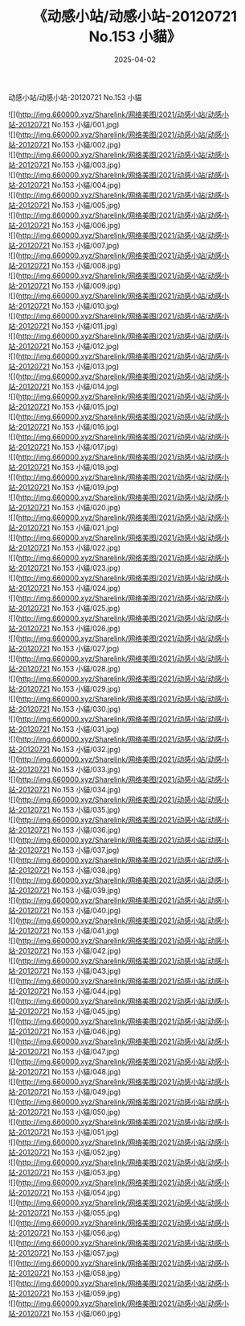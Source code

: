 ﻿---
layout: post
title:  《动感小站/动感小站-20120721 No.153 小貓》
date:   2025-04-02
img: http://img.660000.xyz/Sharelink/网络美图/2021/动感小站/动感小站-20120721 No.153 小貓/000.jpg
categories: [美女, 清纯, 唯美]
---

动感小站/动感小站-20120721 No.153 小貓

 ![](http://img.660000.xyz/Sharelink/网络美图/2021/动感小站/动感小站-20120721 No.153 小貓/001.jpg) <br>![](http://img.660000.xyz/Sharelink/网络美图/2021/动感小站/动感小站-20120721 No.153 小貓/002.jpg) <br>![](http://img.660000.xyz/Sharelink/网络美图/2021/动感小站/动感小站-20120721 No.153 小貓/003.jpg) <br>![](http://img.660000.xyz/Sharelink/网络美图/2021/动感小站/动感小站-20120721 No.153 小貓/004.jpg) <br>![](http://img.660000.xyz/Sharelink/网络美图/2021/动感小站/动感小站-20120721 No.153 小貓/005.jpg) <br>![](http://img.660000.xyz/Sharelink/网络美图/2021/动感小站/动感小站-20120721 No.153 小貓/006.jpg) <br>![](http://img.660000.xyz/Sharelink/网络美图/2021/动感小站/动感小站-20120721 No.153 小貓/007.jpg) <br>![](http://img.660000.xyz/Sharelink/网络美图/2021/动感小站/动感小站-20120721 No.153 小貓/008.jpg) <br>![](http://img.660000.xyz/Sharelink/网络美图/2021/动感小站/动感小站-20120721 No.153 小貓/009.jpg) <br>![](http://img.660000.xyz/Sharelink/网络美图/2021/动感小站/动感小站-20120721 No.153 小貓/010.jpg) <br>![](http://img.660000.xyz/Sharelink/网络美图/2021/动感小站/动感小站-20120721 No.153 小貓/011.jpg) <br>![](http://img.660000.xyz/Sharelink/网络美图/2021/动感小站/动感小站-20120721 No.153 小貓/012.jpg) <br>![](http://img.660000.xyz/Sharelink/网络美图/2021/动感小站/动感小站-20120721 No.153 小貓/013.jpg) <br>![](http://img.660000.xyz/Sharelink/网络美图/2021/动感小站/动感小站-20120721 No.153 小貓/014.jpg) <br>![](http://img.660000.xyz/Sharelink/网络美图/2021/动感小站/动感小站-20120721 No.153 小貓/015.jpg) <br>![](http://img.660000.xyz/Sharelink/网络美图/2021/动感小站/动感小站-20120721 No.153 小貓/016.jpg) <br>![](http://img.660000.xyz/Sharelink/网络美图/2021/动感小站/动感小站-20120721 No.153 小貓/017.jpg) <br>![](http://img.660000.xyz/Sharelink/网络美图/2021/动感小站/动感小站-20120721 No.153 小貓/018.jpg) <br>![](http://img.660000.xyz/Sharelink/网络美图/2021/动感小站/动感小站-20120721 No.153 小貓/019.jpg) <br>![](http://img.660000.xyz/Sharelink/网络美图/2021/动感小站/动感小站-20120721 No.153 小貓/020.jpg) <br>![](http://img.660000.xyz/Sharelink/网络美图/2021/动感小站/动感小站-20120721 No.153 小貓/021.jpg) <br>![](http://img.660000.xyz/Sharelink/网络美图/2021/动感小站/动感小站-20120721 No.153 小貓/022.jpg) <br>![](http://img.660000.xyz/Sharelink/网络美图/2021/动感小站/动感小站-20120721 No.153 小貓/023.jpg) <br>![](http://img.660000.xyz/Sharelink/网络美图/2021/动感小站/动感小站-20120721 No.153 小貓/024.jpg) <br>![](http://img.660000.xyz/Sharelink/网络美图/2021/动感小站/动感小站-20120721 No.153 小貓/025.jpg) <br>![](http://img.660000.xyz/Sharelink/网络美图/2021/动感小站/动感小站-20120721 No.153 小貓/026.jpg) <br>![](http://img.660000.xyz/Sharelink/网络美图/2021/动感小站/动感小站-20120721 No.153 小貓/027.jpg) <br>![](http://img.660000.xyz/Sharelink/网络美图/2021/动感小站/动感小站-20120721 No.153 小貓/028.jpg) <br>![](http://img.660000.xyz/Sharelink/网络美图/2021/动感小站/动感小站-20120721 No.153 小貓/029.jpg) <br>![](http://img.660000.xyz/Sharelink/网络美图/2021/动感小站/动感小站-20120721 No.153 小貓/030.jpg) <br>![](http://img.660000.xyz/Sharelink/网络美图/2021/动感小站/动感小站-20120721 No.153 小貓/031.jpg) <br>![](http://img.660000.xyz/Sharelink/网络美图/2021/动感小站/动感小站-20120721 No.153 小貓/032.jpg) <br>![](http://img.660000.xyz/Sharelink/网络美图/2021/动感小站/动感小站-20120721 No.153 小貓/033.jpg) <br>![](http://img.660000.xyz/Sharelink/网络美图/2021/动感小站/动感小站-20120721 No.153 小貓/034.jpg) <br>![](http://img.660000.xyz/Sharelink/网络美图/2021/动感小站/动感小站-20120721 No.153 小貓/035.jpg) <br>![](http://img.660000.xyz/Sharelink/网络美图/2021/动感小站/动感小站-20120721 No.153 小貓/036.jpg) <br>![](http://img.660000.xyz/Sharelink/网络美图/2021/动感小站/动感小站-20120721 No.153 小貓/037.jpg) <br>![](http://img.660000.xyz/Sharelink/网络美图/2021/动感小站/动感小站-20120721 No.153 小貓/038.jpg) <br>![](http://img.660000.xyz/Sharelink/网络美图/2021/动感小站/动感小站-20120721 No.153 小貓/039.jpg) <br>![](http://img.660000.xyz/Sharelink/网络美图/2021/动感小站/动感小站-20120721 No.153 小貓/040.jpg) <br>![](http://img.660000.xyz/Sharelink/网络美图/2021/动感小站/动感小站-20120721 No.153 小貓/041.jpg) <br>![](http://img.660000.xyz/Sharelink/网络美图/2021/动感小站/动感小站-20120721 No.153 小貓/042.jpg) <br>![](http://img.660000.xyz/Sharelink/网络美图/2021/动感小站/动感小站-20120721 No.153 小貓/043.jpg) <br>![](http://img.660000.xyz/Sharelink/网络美图/2021/动感小站/动感小站-20120721 No.153 小貓/044.jpg) <br>![](http://img.660000.xyz/Sharelink/网络美图/2021/动感小站/动感小站-20120721 No.153 小貓/045.jpg) <br>![](http://img.660000.xyz/Sharelink/网络美图/2021/动感小站/动感小站-20120721 No.153 小貓/046.jpg) <br>![](http://img.660000.xyz/Sharelink/网络美图/2021/动感小站/动感小站-20120721 No.153 小貓/047.jpg) <br>![](http://img.660000.xyz/Sharelink/网络美图/2021/动感小站/动感小站-20120721 No.153 小貓/048.jpg) <br>![](http://img.660000.xyz/Sharelink/网络美图/2021/动感小站/动感小站-20120721 No.153 小貓/049.jpg) <br>![](http://img.660000.xyz/Sharelink/网络美图/2021/动感小站/动感小站-20120721 No.153 小貓/050.jpg) <br>![](http://img.660000.xyz/Sharelink/网络美图/2021/动感小站/动感小站-20120721 No.153 小貓/051.jpg) <br>![](http://img.660000.xyz/Sharelink/网络美图/2021/动感小站/动感小站-20120721 No.153 小貓/052.jpg) <br>![](http://img.660000.xyz/Sharelink/网络美图/2021/动感小站/动感小站-20120721 No.153 小貓/053.jpg) <br>![](http://img.660000.xyz/Sharelink/网络美图/2021/动感小站/动感小站-20120721 No.153 小貓/054.jpg) <br>![](http://img.660000.xyz/Sharelink/网络美图/2021/动感小站/动感小站-20120721 No.153 小貓/055.jpg) <br>![](http://img.660000.xyz/Sharelink/网络美图/2021/动感小站/动感小站-20120721 No.153 小貓/056.jpg) <br>![](http://img.660000.xyz/Sharelink/网络美图/2021/动感小站/动感小站-20120721 No.153 小貓/057.jpg) <br>![](http://img.660000.xyz/Sharelink/网络美图/2021/动感小站/动感小站-20120721 No.153 小貓/058.jpg) <br>![](http://img.660000.xyz/Sharelink/网络美图/2021/动感小站/动感小站-20120721 No.153 小貓/059.jpg) <br>![](http://img.660000.xyz/Sharelink/网络美图/2021/动感小站/动感小站-20120721 No.153 小貓/060.jpg) <br>